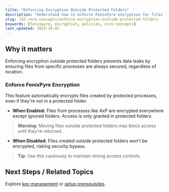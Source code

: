 ```yaml
---
title: "Enforcing Encryption Outside Protected Folders"
description: "Understand how to enforce FenixPyre encryption for files created outside designated protected areas."
slug: /02-core-concepts/enforce-encryption-outside-protected-folders
keywords: [fenixpyre, encryption, policies, core-concepts]
last_updated: 2023-10-01
---
```


## Why it matters
Enforcing encryption outside protected folders prevents data leaks by ensuring files from specific processes are always secured, regardless of location.

### Enforce FenixPyre Encryption
This feature automatically encrypts files created by protected processes, even if they're not in a protected folder.

- **When Enabled:** Files from processes like AxP are encrypted everywhere except ignored folders. Access is only granted in protected folders.

> **Warning:** Moving files outside protected folders may block access until they're returned.

- **When Disabled:** Files created outside protected folders won't be encrypted, risking security bypass.

> **Tip:** Use this cautiously to maintain strong access controls.

## Next Steps / Related Topics
Explore [key management](../02-core-concepts/key-mgmt.md) or [setup prerequisites](../03-setup-&-installation/prerequisites.md).
